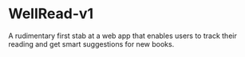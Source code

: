 # WellRead-v1
A rudimentary first stab at a web app that enables users to track their reading and get smart suggestions for new books.